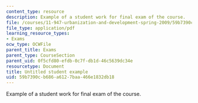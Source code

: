 ```yaml
---
content_type: resource
description: Example of a student work for final exam of the course.
file: /courses/11-947-urbanization-and-development-spring-2009/59b7390cb686a6127baa466e1832db18_MIT11_947s09_sw01.pdf
file_type: application/pdf
learning_resource_types:
- Exams
ocw_type: OCWFile
parent_title: Exams
parent_type: CourseSection
parent_uid: 0f5cfd80-efdb-0c7f-db1d-46c5639dc34e
resourcetype: Document
title: Untitled student example
uid: 59b7390c-b686-a612-7baa-466e1832db18
---
```

Example of a student work for final exam of the course.

